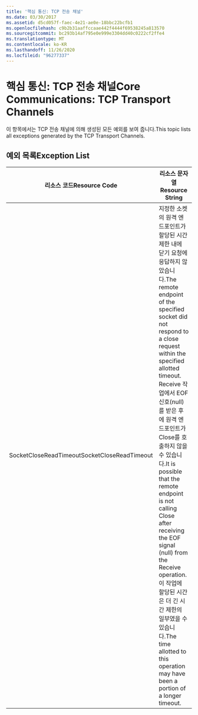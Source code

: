 ```yaml
---
title: '핵심 통신: TCP 전송 채널'
ms.date: 03/30/2017
ms.assetid: d5cd057f-faec-4e21-ae0e-18bbc22bcfb1
ms.openlocfilehash: c9b2b31aaffccaae442f4444f69538245a813570
ms.sourcegitcommit: bc293b14af795e0e999e3304dd40c0222cf2ffe4
ms.translationtype: MT
ms.contentlocale: ko-KR
ms.lasthandoff: 11/26/2020
ms.locfileid: "96277337"
---
```

# <a name="core-communications-tcp-transport-channels"></a><span data-ttu-id="357ea-102">핵심 통신: TCP 전송 채널</span><span class="sxs-lookup"><span data-stu-id="357ea-102">Core Communications: TCP Transport Channels</span></span>

<span data-ttu-id="357ea-103">이 항목에서는 TCP 전송 채널에 의해 생성된 모든 예외를 보여 줍니다.</span><span class="sxs-lookup"><span data-stu-id="357ea-103">This topic lists all exceptions generated by the TCP Transport Channels.</span></span>  
  
## <a name="exception-list"></a><span data-ttu-id="357ea-104">예외 목록</span><span class="sxs-lookup"><span data-stu-id="357ea-104">Exception List</span></span>  
  
|<span data-ttu-id="357ea-105">리소스 코드</span><span class="sxs-lookup"><span data-stu-id="357ea-105">Resource Code</span></span>|<span data-ttu-id="357ea-106">리소스 문자열</span><span class="sxs-lookup"><span data-stu-id="357ea-106">Resource String</span></span>|  
|-------------------|---------------------|  
|<span data-ttu-id="357ea-107">SocketCloseReadTimeout</span><span class="sxs-lookup"><span data-stu-id="357ea-107">SocketCloseReadTimeout</span></span>|<span data-ttu-id="357ea-108">지정한 소켓의 원격 엔드포인트가 할당된 시간 제한 내에 닫기 요청에 응답하지 않았습니다.</span><span class="sxs-lookup"><span data-stu-id="357ea-108">The remote endpoint of the specified socket did not respond to a close request within the specified allotted timeout.</span></span> <span data-ttu-id="357ea-109">Receive 작업에서 EOF 신호(null)를 받은 후에 원격 엔드포인트가 Close를 호출하지 않을 수 있습니다.</span><span class="sxs-lookup"><span data-stu-id="357ea-109">It is possible that the remote endpoint is not calling Close after receiving the EOF signal (null) from the Receive operation.</span></span> <span data-ttu-id="357ea-110">이 작업에 할당된 시간은 더 긴 시간 제한의 일부였을 수 있습니다.</span><span class="sxs-lookup"><span data-stu-id="357ea-110">The time allotted to this operation may have been a portion of a longer timeout.</span></span>|
